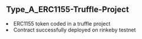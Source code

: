 <h2> Type_A_ERC1155-Truffle-Project </h2>

<li>ERC1155 token coded in a truffle project<br>
<li>Contract successfully deployed on rinkeby testnet<br>

